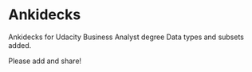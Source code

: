 # Ankidecks
Ankidecks for Udacity Business Analyst degree 
Data types and subsets added. 

Please add and share!
